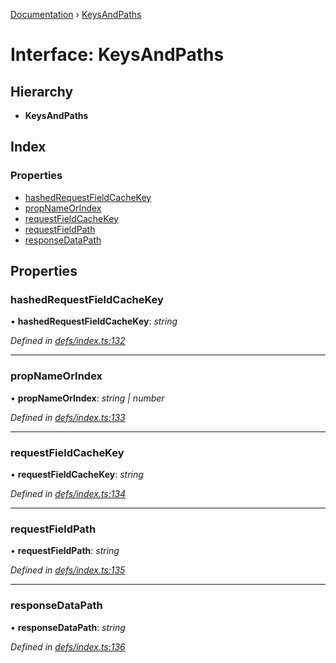 [Documentation](../README.md) › [KeysAndPaths](keysandpaths.md)

# Interface: KeysAndPaths

## Hierarchy

* **KeysAndPaths**

## Index

### Properties

* [hashedRequestFieldCacheKey](keysandpaths.md#hashedrequestfieldcachekey)
* [propNameOrIndex](keysandpaths.md#propnameorindex)
* [requestFieldCacheKey](keysandpaths.md#requestfieldcachekey)
* [requestFieldPath](keysandpaths.md#requestfieldpath)
* [responseDataPath](keysandpaths.md#responsedatapath)

## Properties

###  hashedRequestFieldCacheKey

• **hashedRequestFieldCacheKey**: *string*

*Defined in [defs/index.ts:132](https://github.com/badbatch/graphql-box/blob/c4347cf/packages/cache-manager/src/defs/index.ts#L132)*

___

###  propNameOrIndex

• **propNameOrIndex**: *string | number*

*Defined in [defs/index.ts:133](https://github.com/badbatch/graphql-box/blob/c4347cf/packages/cache-manager/src/defs/index.ts#L133)*

___

###  requestFieldCacheKey

• **requestFieldCacheKey**: *string*

*Defined in [defs/index.ts:134](https://github.com/badbatch/graphql-box/blob/c4347cf/packages/cache-manager/src/defs/index.ts#L134)*

___

###  requestFieldPath

• **requestFieldPath**: *string*

*Defined in [defs/index.ts:135](https://github.com/badbatch/graphql-box/blob/c4347cf/packages/cache-manager/src/defs/index.ts#L135)*

___

###  responseDataPath

• **responseDataPath**: *string*

*Defined in [defs/index.ts:136](https://github.com/badbatch/graphql-box/blob/c4347cf/packages/cache-manager/src/defs/index.ts#L136)*
